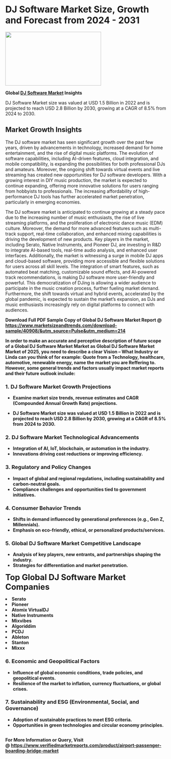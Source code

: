 <H1>DJ Software Market Size, Growth and Forecast from 2024 - 2031</H1><img class="aligncenter size-medium wp-image-584254" src="https://thirdeyenews.in/wp-content/uploads/2024/09/Global-Market-Research-300x168.jpeg" alt="" width="300" height="168" /><p><strong>Global&nbsp;<a href="https://www.marketsizeandtrends.com/download-sample/40908/&amp;utm_source=Pulse&amp;utm_medium=214">DJ Software Market</a> Insights</strong></p><p>DJ Software Market size was valued at USD 1.5 Billion in 2022 and is projected to reach USD 2.8 Billion by 2030, growing at a CAGR of 8.5% from 2024 to 2030.</p><p><h2>Market Growth Insights</h2> <p>The DJ software market has seen significant growth over the past few years, driven by advancements in technology, increased demand for home entertainment, and the rise of digital music platforms. The evolution of software capabilities, including AI-driven features, cloud integration, and mobile compatibility, is expanding the possibilities for both professional DJs and amateurs. Moreover, the ongoing shift towards virtual events and live streaming has created new opportunities for DJ software developers. With a growing interest in DIY music production, the market is expected to continue expanding, offering more innovative solutions for users ranging from hobbyists to professionals. The increasing affordability of high-performance DJ tools has further accelerated market penetration, particularly in emerging economies.</p> <p><strong></strong></p> <p>The DJ software market is anticipated to continue growing at a steady pace due to the increasing number of music enthusiasts, the rise of live streaming platforms, and the proliferation of electronic dance music (EDM) culture. Moreover, the demand for more advanced features such as multi-track support, real-time collaboration, and enhanced mixing capabilities is driving the development of new products. Key players in the market, including Serato, Native Instruments, and Pioneer DJ, are investing in R&D to integrate AI-based tools, real-time audio analysis, and enhanced user interfaces. Additionally, the market is witnessing a surge in mobile DJ apps and cloud-based software, providing more accessible and flexible solutions for users across all skill levels. The integration of smart features, such as automated beat matching, customizable sound effects, and AI-powered track recommendations, is making DJ software more user-friendly and powerful. This democratization of DJing is allowing a wider audience to participate in the music creation process, further fueling market demand. Furthermore, the shift towards virtual and hybrid events, accelerated by the global pandemic, is expected to sustain the market’s expansion, as DJs and music enthusiasts increasingly rely on digital platforms to connect with audiences. <p><strong></p><p><span class=""><strong>Download Full PDF Sample Copy of Global DJ Software Market Report</strong> @ <a href="https://www.marketsizeandtrends.com/download-sample/40908/&amp;utm_source=Pulse&amp;utm_medium=214" target="_blank">https://www.marketsizeandtrends.com/download-sample/40908/&amp;utm_source=Pulse&amp;utm_medium=214</a></span></p><p>In order to make an accurate and perceptive description of future scope of a Global&nbsp;DJ Software Market Market as Global&nbsp;DJ Software Market Market of 2025, you need to describe a clear Vision &ndash; What Industry or Linda can you think of for example: Quote from a Technology, healthcare, automotive, renewable energy, name the market you are Reffering to. However, some general trends and factors usually impact market reports and their future outlook include:</p><h3>1.&nbsp;<strong>DJ Software Market Growth Projections</strong></h3><ul><li>Examine market size trends, revenue estimates and CAGR (Compounded Annual Growth Rate) projections.</li><li><p>DJ Software Market size was valued at USD 1.5 Billion in 2022 and is projected to reach USD 2.8 Billion by 2030, growing at a CAGR of 8.5% from 2024 to 2030.</p></li></ul><h3>2.&nbsp;<strong>DJ Software Market Technological Advancements</strong></h3><ul><li>Integration of AI, IoT, blockchain, or automation in the industry.</li><li>Innovations driving cost reductions or improving efficiency.</li></ul><h3>3.&nbsp;<strong>Regulatory and Policy Changes</strong></h3><ul><li>Impact of global and regional regulations, including sustainability and carbon-neutral goals.</li><li>Compliance challenges and opportunities tied to government initiatives.</li></ul><h3>4.&nbsp;<strong>Consumer Behavior Trends</strong></h3><ul><li>Shifts in demand influenced by generational preferences (e.g., Gen Z, Millennials).</li><li>Emphasis on eco-friendly, ethical, or personalized products/services.</li></ul><h3>5.&nbsp;<strong>Global DJ Software Market Competitive Landscape</strong></h3><ul><li>Analysis of key players, new entrants, and partnerships shaping the industry.</li><li>Strategies for differentiation and market penetration.</li></ul><p data-pm-slice="1 1 []"><span style="color: inherit; font-family: inherit; font-size: 25px;">Top Global DJ Software Market Companies</span></p><div class="" data-test-id=""><p><li>Serato</li><li> Pioneer</li><li> Atomix VirtualDJ</li><li> Native Instruments</li><li> Mixvibes</li><li> Algoriddim</li><li> PCDJ</li><li> Ableton</li><li> Stanton</li><li> Mixxx</li></p></div><h3>6.&nbsp;<strong>Economic and Geopolitical Factors</strong></h3><ul><li>Influence of global economic conditions, trade policies, and geopolitical events.</li><li>Resilience of the market to inflation, currency fluctuations, or global crises.</li></ul><h3>7.&nbsp;<strong>Sustainability and ESG (Environmental, Social, and Governance)</strong></h3><ul><li>Adoption of sustainable practices to meet ESG criteria.</li><li>Opportunities in green technologies and circular economy principles.</li></ul><h2><strong style="font-size: 14px;">For More Information or Query, Visit @&nbsp;</strong><a style="background-color: #ffffff; font-size: 14px;" href="https://www.marketsizeandtrends.com/report/dj-software-market/" target="_blank">https://www.verifiedmarketreports.com/product/airport-passenger-boarding-bridge-market</a></h2>
